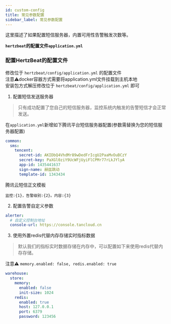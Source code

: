 ```yaml
---
id: custom-config  
title: 常见参数配置           
sidebar_label: 常见参数配置      
---
```


这里描述了如果配置短信服务器，内置可用性告警触发次数等。

**`hertzbeat`的配置文件`application.yml`**     

### 配置HertzBeat的配置文件    
   修改位于 `hertzbeat/config/application.yml` 的配置文件    
   注意⚠️docker容器方式需要将application.yml文件挂载到主机本地   
   安装包方式解压修改位于 `hertzbeat/config/application.yml` 即可     

1. 配置短信发送服务器

> 只有成功配置了您自己的短信服务器，监控系统内触发的告警短信才会正常发送。  

在`application.yml`新增如下腾讯平台短信服务器配置(参数需替换为您的短信服务器配置)  
```yaml
common:
  sms:
    tencent:
      secret-id: AKIDbQ4VhdMr89wDedFrIcgU2PaaMvOuBCzY
      secret-key: PaXGl0ziY9UcWFjUyiFlCPMr77rLkJYlyA
      app-id: 1435441637
      sign-name: 赫兹跳动
      template-id: 1343434
```
腾讯云短信正文模板
```
监控:{1}，告警级别:{2}。内容:{3}
```

2. 配置告警自定义参数  

```yaml
alerter:
  # 自定义控制台地址
  console-url: https://console.tancloud.cn
```

3. 使用外置redis代替内存存储实时指标数据  

> 默认我们的指标实时数据存储在内存中，可以配置如下来使用redis代替内存存储。 

注意⚠️ `memory.enabled: false, redis.enabled: true` 
```yaml
warehouse:
  store:
    memory:
      enabled: false
      init-size: 1024
    redis:
      enabled: true
      host: 127.0.0.1
      port: 6379
      password: 123456
```
